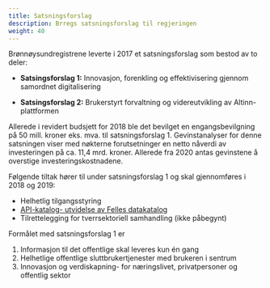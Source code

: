 ```yaml
---
title: Satsningsforslag
description: Brregs satsningsforslag til regjeringen
weight: 40
---
```


Brønnøysundregistrene leverte i 2017 et satsningsforslag som bestod av to deler:

* __Satsingsforslag 1:__ Innovasjon, forenkling og effektivisering gjennom samordnet digitalisering         

* __Satsingsforslag 2:__ Brukerstyrt forvaltning og videreutvikling av Altinn-plattformen

Allerede i revidert budsjett for 2018 ble det bevilget en engangsbevilgning på 50 mill. kroner eks. mva. til satsningsforslag 1. Gevinstanalyser for denne satsningen viser med nøkterne forutsetninger en netto nåverdi av investeringen på ca. 11,4 mrd. kroner. Allerede fra 2020 antas gevinstene å overstige investeringskostnadene.

Følgende tiltak hører til under satsningsforslag 1 og skal gjennomføres i 2018 og 2019:
* Helhetlig tilgangsstyring
* [API-katalog- utvidelse av Felles datakatalog](https://confluence.brreg.no/pages/viewpage.action?pageId=99275589)
* Tilrettelegging for tverrsektoriell samhandling (ikke påbegynt)

Formålet med satsningsforslag 1 er
1. Informasjon til det offentlige skal leveres kun én gang
2. Helhetlige offentlige sluttbrukertjenester med brukeren i sentrum
3. Innovasjon og verdiskapning- for næringslivet, privatpersoner og offentlig sektor
